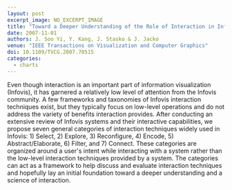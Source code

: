 ```yaml
---
layout: post
excerpt_image: NO_EXCERPT_IMAGE
title: "Toward a Deeper Understanding of the Role of Interaction in Information Visualization"
date: 2007-11-01
authors: J. Soo Yi, Y. Kang, J. Stasko & J. Jacko
venue: "IEEE Transactions on Visualization and Computer Graphics"
doi: 10.1109/TVCG.2007.70515
categories:
  - charts
---
```

Even though interaction is an important part of information visualization (Infovis), it has garnered a relatively low level of attention from the Infovis community. A few frameworks and taxonomies of Infovis interaction techniques exist, but they typically focus on low-level operations and do not address the variety of benefits interaction provides. After conducting an extensive review of Infovis systems and their interactive capabilities, we propose seven general categories of interaction techniques widely used in Infovis: 1) Select, 2) Explore, 3) Reconfigure, 4) Encode, 5) Abstract/Elaborate, 6) Filter, and 7) Connect. These categories are organized around a user's intent while interacting with a system rather than the low-level interaction techniques provided by a system. The categories can act as a framework to help discuss and evaluate interaction techniques and hopefully lay an initial foundation toward a deeper understanding and a science of interaction.
